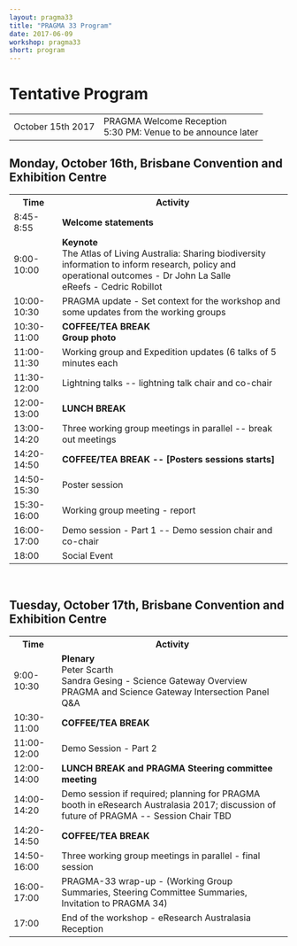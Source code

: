 ```yaml
---
layout: pragma33
title: "PRAGMA 33 Program"
date: 2017-06-09
workshop: pragma33
short: program
---
```

# Tentative Program

<table class="program32">
  <tr>
    <td>October 15th 2017</td>
    <td>PRAGMA Welcome Reception
        <br>5:30 PM: Venue to be announce later</td>
  </tr>
</table>

## Monday, October 16th, Brisbane Convention and Exhibition Centre

<table class="program32">
  <tr>
    <th>Time</th>
    <th>Activity</th>
  </tr>
  <tr>
    <td>8:45-8:55</td>
    <td><strong>Welcome statements</strong></td>
  </tr>
  <tr>
    <td>9:00-10:00</td>
    <td><strong>Keynote</strong>
        <br>The Atlas of Living Australia: Sharing biodiversity information to inform research, policy and operational outcomes - Dr John La Salle
        <br>eReefs - Cedric Robillot</td>
  </tr>
  <tr>
    <td>10:00-10:30</td>
    <td>PRAGMA update - Set context for the workshop and some updates from the working groups </td>
  </tr>
  <tr>
    <td>10:30-11:00</td>
    <td><strong>COFFEE/TEA BREAK</strong>
        <br><strong>Group photo</strong></td>
  </tr>
  <tr>
    <td>11:00-11:30</td>
    <td> Working group and Expedition updates (6 talks of 5 minutes each </td>
  </tr>
  <tr>
    <td>11:30-12:00</td>
    <td>Lightning talks -- lightning talk chair and co-chair</td>
  </tr>
  <tr>
    <td>12:00-13:00</td>
    <td><strong>LUNCH BREAK</strong>
        </td>
  </tr>
  <tr>
    <td>13:00-14:20</td>
    <td>Three working group meetings in parallel  -- break out meetings</td>
  </tr>
  <tr>
    <td>14:20-14:50</td>
    <td><strong>COFFEE/TEA BREAK -- [Posters sessions starts] </strong>
        </td>
  </tr>
  <tr>
    <td>14:50-15:30</td>
    <td>Poster session</td>
  </tr>
  <tr>
    <td>15:30-16:00</td>
    <td>Working group meeting - report</td>
  </tr>
   <tr>
    <td>16:00-17:00</td>
    <td>Demo session - Part 1 -- Demo session chair and co-chair</td>
   </tr>
   <tr>
    <td>18:00</td>
    <td>Social Event</td>
   </tr>

</table> 


<br>


## Tuesday, October 17th, Brisbane Convention and Exhibition Centre
 
<table class="program32">
  <tr>
    <th>Time</th>
    <th>Activity</th>
  </tr>
    <tr>
    <td>9:00-10:30</td>
    <td><strong>Plenary</strong>
        <br>Peter Scarth
        <br>Sandra Gesing - Science Gateway Overview
        <br>PRAGMA and Science Gateway Intersection Panel Q&A 
         </td>
   </tr>
  <tr>
    <td>10:30-11:00</td>
    <td><strong>COFFEE/TEA BREAK</strong></td>
  </tr>
  <tr>
    <td>11:00-12:00</td>
    <td>Demo Session - Part 2</td>
  </tr>
  <tr>
    <td>12:00-14:00</td>
    <td><strong>LUNCH BREAK and PRAGMA Steering committee meeting</strong></td>
  </tr>
  <tr>
    <td>14:00-14:20</td>
    <td>Demo session if required; planning for PRAGMA booth in eResearch Australasia 2017; discussion of future of PRAGMA -- Session Chair TBD</td>
  </tr>
  <tr>
    <td>14:20-14:50</td>
    <td><strong>COFFEE/TEA BREAK</strong>
        </td>
  </tr>
  <tr>
    <td>14:50-16:00</td>
    <td>Three working group meetings in parallel - final session</td>
  </tr>
  <tr>
    <td>16:00-17:00</td>
    <td>PRAGMA-33 wrap-up - (Working Group Summaries, Steering Committee Summaries, Invitation to PRAGMA 34)</td>
  </tr>
  <tr>
    <td>17:00</td>
    <td>End of the workshop - eResearch Australasia Reception</td>
  </tr>
</table>
 

